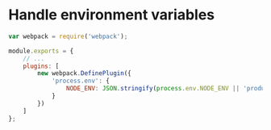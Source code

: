 # Handle environment variables

```js
var webpack = require('webpack');

module.exports = {
	// ...
	plugins: [
		new webpack.DefinePlugin({
			'process.env': {
				NODE_ENV: JSON.stringify(process.env.NODE_ENV || 'production')
			}
		})
	]
};
```
